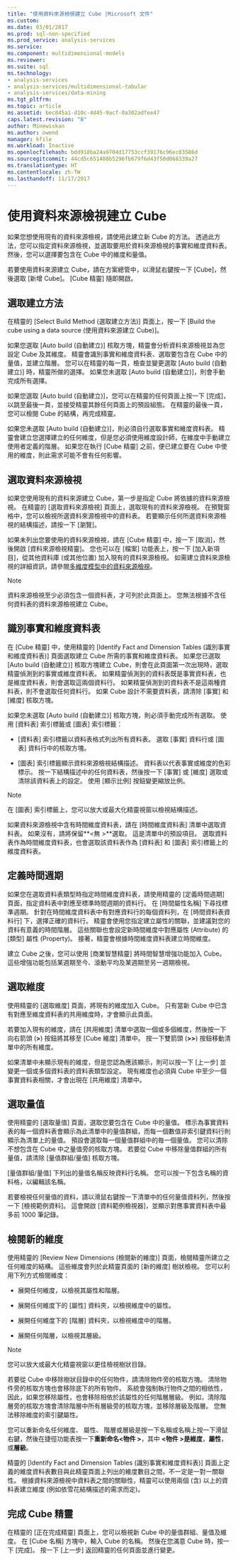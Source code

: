 ```yaml
---
title: "使用資料來源檢視建立 Cube |Microsoft 文件"
ms.custom: 
ms.date: 03/01/2017
ms.prod: sql-non-specified
ms.prod_service: analysis-services
ms.service: 
ms.component: multidimensional-models
ms.reviewer: 
ms.suite: sql
ms.technology:
- analysis-services
- analysis-services/multidimensional-tabular
- analysis-services/data-mining
ms.tgt_pltfrm: 
ms.topic: article
ms.assetid: bec845a1-d10c-4d45-9acf-0a302adfee47
caps.latest.revision: "8"
author: Minewiskan
ms.author: owend
manager: kfile
ms.workload: Inactive
ms.openlocfilehash: bdd918ba24a9704d17753ccf39176c96ec03586d
ms.sourcegitcommit: 44cd5c651488b5296fb679f6d43f50d068339a27
ms.translationtype: HT
ms.contentlocale: zh-TW
ms.lasthandoff: 11/17/2017
---
```

# <a name="create-a-cube-using-a-data-source-view"></a>使用資料來源檢視建立 Cube
  如果您想使用現有的資料來源檢視，請使用此建立新 Cube 的方法。 透過此方法，您可以指定資料來源檢視，並選取要用於資料來源檢視的事實和維度資料表。 然後，您可以選擇要包含在 Cube 中的維度和量值。  
  
 若要使用資料來源建立 Cube，請在方案總管中，以滑鼠右鍵按一下 [Cube]，然後選取 [新增 Cube]。 [Cube 精靈] 隨即開啟。  
  
## <a name="selecting-the-build-method"></a>選取建立方法  
 在精靈的 [Select Build Method (選取建立方法)] 頁面上，按一下 [Build the cube using a data source (使用資料來源建立 Cube)]。  
  
 如果您選取 [Auto build (自動建立)] 核取方塊，精靈會分析資料來源檢視並為您設定 Cube 及其維度。 精靈會識別事實和維度資料表、選取要包含在 Cube 中的量值，並建立階層。 您可以在精靈的每一頁，檢查並變更選取 [Auto build (自動建立)] 時，精靈所做的選擇。 如果您未選取 [Auto build (自動建立)]，則會手動完成所有選擇。  
  
 如果您選取 [Auto build (自動建立)]，您可以在精靈的任何頁面上按一下 [完成]，以跳至最後一頁，並接受精靈其餘任何頁面上的預設組態。 在精靈的最後一頁，您可以檢閱 Cube 的結構，再完成精靈。  
  
 如果您未選取 [Auto build (自動建立)]，則必須自行選取事實和維度資料表。 精靈會建立您選擇建立的任何維度，但是您必須使用維度設計師，在維度中手動建立使用者定義的階層。 如果您在執行 [Cube 精靈] 之前，便已建立要在 Cube 中使用的維度，則此需求可能不會有任何影響。  
  
## <a name="selecting-the-data-source-view"></a>選取資料來源檢視  
 如果您使用現有的資料來源建立 Cube，第一步是指定 Cube 將依據的資料來源檢視。 在精靈的 [選取資料來源檢視] 頁面上，選取現有的資料來源檢視。 在預覽窗格中，您可以檢視所選資料來源檢視中的資料表。 若要顯示任何所選資料來源檢視的結構描述，請按一下 [瀏覽]。  
  
 如果未列出您要使用的資料來源檢視，請在 [Cube 精靈] 中，按一下 [取消]，然後開啟 [資料來源檢視精靈]。 您也可以在 [檔案] 功能表上，按一下 [加入新項目]，從其他資料庫 (或其他位置) 加入現有的資料來源檢視。 如需建立資料來源檢視的詳細資訊，請參閱[多維度模型中的資料來源檢視](../../analysis-services/multidimensional-models/data-source-views-in-multidimensional-models.md)。  
  
> [!NOTE]  
>  資料來源檢視至少必須包含一個資料表，才可列於此頁面上。 您無法根據不含任何資料表的資料來源檢視建立 Cube。  
  
## <a name="identify-fact-and-dimension-tables"></a>識別事實和維度資料表  
 在 [Cube 精靈] 中，使用精靈的 [Identify Fact and Dimension Tables (識別事實和維度資料表)] 頁面選取建立 Cube 所需的事實和維度資料表。 如果您已選取 [Auto build (自動建立)] 核取方塊建立 Cube，則會在此頁面第一次出現時，選取精靈偵測到的事實或維度資料表。 如果精靈偵測到的資料表既是事實資料表，也是維度資料表，則會選取這兩個資料行。 如果精靈偵測到的資料表不是這兩種資料表，則不會選取任何資料行。 如果 Cube 設計不需要資料表，請清除 [事實] 和 [維度] 核取方塊。  
  
 如果您未選取 [Auto build (自動建立)] 核取方塊，則必須手動完成所有選取。 使用 [資料表] 索引標籤或 [圖表] 索引標籤：  
  
-   [資料表] 索引標籤以資料表格式列出所有資料表。 選取 [事實] 資料行或 [圖表] 資料行中的核取方塊。  
  
-   [圖表] 索引標籤顯示資料來源檢視結構描述。 資料表以代表事實或維度的色彩標示。 按一下結構描述中的任何資料表，然後按一下 [事實] 或 [維度] 選取或清除該資料表上的設定。 使用 [顯示比例] 按鈕變更縮放比例。  
  
> [!NOTE]  
>  在 [圖表] 索引標籤上，您可以放大或最大化精靈視窗以檢視結構描述。  
  
 如果資料來源檢視中含有時間維度資料表，請在 [時間維度資料表] 清單中選取資料表。 如果沒有，請將保留**\<無 >**選取。 這是清單中的預設項目。 選取資料表作為時間維度資料表，也會選取該資料表作為 [資料表] 和 [圖表] 索引標籤上的維度資料表。  
  
## <a name="defining-time-periods"></a>定義時間週期  
 如果您在選取資料表類型時指定時間維度資料表，請使用精靈的 [定義時間週期] 頁面，指定資料表中對應至標準時間週期的資料行。 在 [時間屬性名稱] 下尋找標準週期。 針對在時間維度資料表中有對應資料行的每個資料列，在 [時間資料表資料行] 下，選擇正確的資料行。 精靈會使用您指定建立屬性的關聯，並建議對您的資料有意義的時間階層。 這些關聯也會設定新時間維度中對應屬性 (Attribute) 的 [類型] 屬性 (Property)。 接著，精靈會根據時間維度資料表建立時間維度。  
  
 建立 Cube 之後，您可以使用 [商業智慧精靈] 將時間智慧增強功能加入 Cube。 這些增強功能包括某週期至今、滾動平均及某週期至另一週期檢視。  
  
## <a name="selecting-dimensions"></a>選取維度  
 使用精靈的 [選取維度] 頁面，將現有的維度加入 Cube。 只有當新 Cube 中已含有對應至維度資料表的共用維度時，才會顯示此頁面。  
  
 若要加入現有的維度，請在 [共用維度] 清單中選取一個或多個維度，然後按一下向右箭頭 (**>**) 按鈕將其移至 [Cube 維度] 清單中。 按一下雙箭頭 (**>>**) 按鈕移動清單中的所有維度。  
  
 如果清單中未顯示現有的維度，但是您認為應該顯示，則可以按一下 [上一步] 並變更一個或多個資料表的資料表類型設定。 現有維度也必須與 Cube 中至少一個事實資料表相關，才會出現在 [共用維度] 清單中。  
  
## <a name="selecting-measures"></a>選取量值  
 使用精靈的 [選取量值] 頁面，選取您要包含在 Cube 中的量值。 標示為事實資料表的每一個資料表會顯示為此清單中的量值群組，而每一個數值非索引鍵資料行則顯示為清單上的量值。 預設會選取每一個量值群組中的毎一個量值。 您可以清除不想包含在 Cube 中之量值旁的核取方塊。 若要從 Cube 中移除量值群組的所有量值，請清除 [量值群組/量值] 核取方塊。  
  
 [量值群組/量值] 下列出的量值名稱反映資料行名稱。 您可以按一下包含名稱的資料格，以編輯該名稱。  
  
 若要檢視任何量值的資料，請以滑鼠右鍵按一下清單中的任何量值資料列，然後按一下 [檢視範例資料]。 這會開啟 [資料範例檢視器]，並顯示對應事實資料表中最多前 1000 筆記錄。  
  
## <a name="reviewing-new-dimensions"></a>檢閱新的維度  
 使用精靈的 [Review New Dimensions (檢閱新的維度)] 頁面，檢閱精靈所建立之任何維度的結構。 這些維度會列於此精靈頁面的 [新的維度] 樹狀檢視。 您可以利用下列方式檢閱維度：  
  
-   展開任何維度，以檢視其屬性和階層。  
  
-   展開任何維度下的 [屬性] 資料夾，以檢視維度中的屬性。  
  
-   展開任何維度下的 [階層] 資料夾，以檢視維度中的階層。  
  
-   展開任何階層，以檢視其層級。  
  
> [!NOTE]  
>  您可以放大或最大化精靈視窗以更佳檢視樹狀目錄。  
  
 若要從 Cube 中移除樹狀目錄中的任何物件，請清除物件旁的核取方塊。 清除物件旁的核取方塊也會移除底下的所有物件。 系統會強制執行物件之間的相依性，因此，如果您移除屬性，也會移除相依於該屬性的任何階層層級。 例如，清除階層旁的核取方塊會清除階層中所有層級旁的核取方塊，並移除層級及階層。 您無法移除維度的索引鍵屬性。  
  
 您可以重新命名任何維度、 屬性、 階層或層級是按一下名稱或名稱上按一下滑鼠右鍵，然後在捷徑功能表按一下**重新命名\<物件 >**，其中 **\<物件 >**是**維度**，**屬性**，或**層級**。  
  
 精靈的 [Identify Fact and Dimension Tables (識別事實和維度資料表)] 頁面上定義的維度資料表數目與此精靈頁面上列出的維度數目之間，不一定是一對一關聯性。 根據資料來源檢視中資料表之間的關聯性，精靈可以使用兩個 (含) 以上的資料表建立維度 (例如依雪花結構描述的需求而定)。  
  
## <a name="completing-the-cube-wizard"></a>完成 Cube 精靈  
 在精靈的 [正在完成精靈] 頁面上，您可以檢視新 Cube 中的量值群組、量值及維度。 在 [Cube 名稱] 方塊中，輸入 Cube 的名稱。 然後在您滿意 Cube 時，按一下 [完成]。 按一下 [上一步] 返回精靈的任何頁面並進行變更。  
  
  
